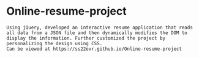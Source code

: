 # Online-resume-project
    Using jQuery, developed an interactive resume application that reads all data from a JSON file and then dynamically modifies the DOM to display the information. Further customized the project by personalizing the design using CSS.
    Can be viewed at https://ss22evr.github.io/Online-resume-project
